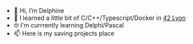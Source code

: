 - 👋  Hi, I’m Delphine
- 🌱  I learned a little bit of C/C++/Typescript/Docker in [42 Lyon](https://42lyon.fr/)
- 🤓  I'm currrently learning Delphi/Pascal
- 📫  Here is my saving projects place
